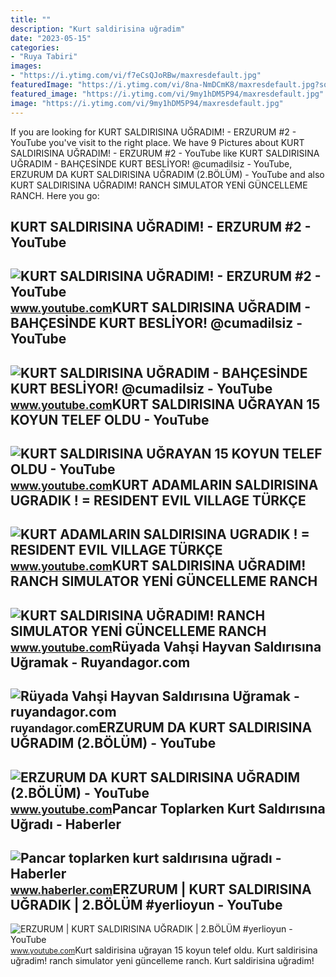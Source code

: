 ```yaml
---
title: ""
description: "Kurt saldirisina uğradim"
date: "2023-05-15"
categories:
- "Ruya Tabiri"
images:
- "https://i.ytimg.com/vi/f7eCsQJoRBw/maxresdefault.jpg"
featuredImage: "https://i.ytimg.com/vi/8na-NmDCmK8/maxresdefault.jpg?sqp=-oaymwEmCIAKENAF8quKqQMa8AEB-AH-CYAC0AWKAgwIABABGEIgWihyMA8=&amp;rs=AOn4CLBKJJ16bEfktMRwR3_XaqZ9SW8kOw"
featured_image: "https://i.ytimg.com/vi/9my1hDM5P94/maxresdefault.jpg"
image: "https://i.ytimg.com/vi/9my1hDM5P94/maxresdefault.jpg"
---
```


If you are looking for KURT SALDIRISINA UĞRADIM! - ERZURUM #2 - YouTube you've visit to the right place. We have 9 Pictures about KURT SALDIRISINA UĞRADIM! - ERZURUM #2 - YouTube like KURT SALDIRISINA UĞRADIM - BAHÇESİNDE KURT BESLİYOR! @cumadilsiz - YouTube, ERZURUM DA KURT SALDIRISINA UĞRADIM (2.BÖLÜM) - YouTube and also KURT SALDIRISINA UĞRADIM! RANCH SIMULATOR YENİ GÜNCELLEME RANCH. Here you go:

KURT SALDIRISINA UĞRADIM! - ERZURUM #2 - YouTube
------------------------------------------------

 ![KURT SALDIRISINA UĞRADIM! - ERZURUM #2 - YouTube](https://i.ytimg.com/vi/WbTXNCcmr10/maxresdefault.jpg) <small>www.youtube.com</small>KURT SALDIRISINA UĞRADIM - BAHÇESİNDE KURT BESLİYOR! @cumadilsiz - YouTube
--------------------------------------------------------------------------

 ![KURT SALDIRISINA UĞRADIM - BAHÇESİNDE KURT BESLİYOR! @cumadilsiz - YouTube](https://i.ytimg.com/vi/f7eCsQJoRBw/maxresdefault.jpg) <small>www.youtube.com</small>KURT SALDIRISINA UĞRAYAN 15 KOYUN TELEF OLDU - YouTube
------------------------------------------------------

 ![KURT SALDIRISINA UĞRAYAN 15 KOYUN TELEF OLDU - YouTube](https://i.ytimg.com/vi/fvVw2Ki9jC0/maxresdefault.jpg) <small>www.youtube.com</small>KURT ADAMLARIN SALDIRISINA UGRADIK ! = RESIDENT EVIL VILLAGE TÜRKÇE
-------------------------------------------------------------------

 ![KURT ADAMLARIN SALDIRISINA UGRADIK ! = RESIDENT EVIL VILLAGE TÜRKÇE](https://i.ytimg.com/vi/8na-NmDCmK8/maxresdefault.jpg?sqp=-oaymwEmCIAKENAF8quKqQMa8AEB-AH-CYAC0AWKAgwIABABGEIgWihyMA8=&rs=AOn4CLBKJJ16bEfktMRwR3_XaqZ9SW8kOw) <small>www.youtube.com</small>KURT SALDIRISINA UĞRADIM! RANCH SIMULATOR YENİ GÜNCELLEME RANCH
---------------------------------------------------------------

 ![KURT SALDIRISINA UĞRADIM! RANCH SIMULATOR YENİ GÜNCELLEME RANCH](https://i.ytimg.com/vi/9my1hDM5P94/maxresdefault.jpg) <small>www.youtube.com</small>Rüyada Vahşi Hayvan Saldırısına Uğramak - Ruyandagor.com
--------------------------------------------------------

 ![Rüyada Vahşi Hayvan Saldırısına Uğramak - ruyandagor.com](https://images.ruyandagor.com/2017/05/vahsi-hayvan-saldirisina-ugramak-1238.jpg) <small>ruyandagor.com</small>ERZURUM DA KURT SALDIRISINA UĞRADIM (2.BÖLÜM) - YouTube
-------------------------------------------------------

 ![ERZURUM DA KURT SALDIRISINA UĞRADIM (2.BÖLÜM) - YouTube](https://i.ytimg.com/vi/RCSGk1mepFE/maxresdefault.jpg) <small>www.youtube.com</small>Pancar Toplarken Kurt Saldırısına Uğradı - Haberler
---------------------------------------------------

 ![Pancar toplarken kurt saldırısına uğradı - Haberler](https://i.hbrcdn.com/haber/2021/04/18/pancar-toplarken-kurt-saldirisina-ugradi-14073806_amp.jpg) <small>www.haberler.com</small>ERZURUM | KURT SALDIRISINA UĞRADIK | 2.BÖLÜM #yerlioyun - YouTube
-----------------------------------------------------------------

 ![ERZURUM | KURT SALDIRISINA UĞRADIK | 2.BÖLÜM #yerlioyun - YouTube](https://i.ytimg.com/vi/HlLUdo9lro0/maxresdefault.jpg) <small>www.youtube.com</small>Kurt saldirisina uğrayan 15 koyun telef oldu. Kurt saldirisina uğradim! ranch simulator yeni̇ güncelleme ranch. Kurt saldirisina uğradim!
